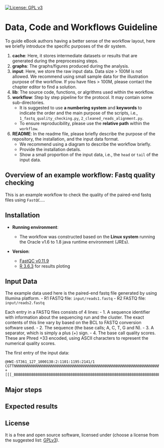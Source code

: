 [![License: GPL v3](https://img.shields.io/badge/License-GPL%20v3-blue.svg)](http://www.gnu.org/licenses/gpl-3.0)

# Data, Code and Workflows Guideline

To guide eBook authors having a better sense of the workflow layout, here we briefly introduce the specific purposes of the dir system. 


1. __cache__: Here, it stores intermediate datasets or results that are generated during the preprocessing steps.
2. __graphs__: The graphs/figures produced during the analysis.
3. __input__: Here, we store the raw input data. Data size > 100M is not allowed. We recommend using small sample data for the illustration purpose of the workflow. If you have files > 100M, please contact the chapter editor to find a solution. 
4. __lib__: The source code, functions, or algrithms used within the workflow.
5. __workflow__: Step by step pipeline for the protocol. It may contain some sub-directories. 
    - It is suggested to use __a numbering system__ and __keywords__ to indicate the order and the main purpose of the scripts, i.e., `1_fastq_quality_checking.py`, `2_cleaned_reads_alignment.py`.
    - To ensure reproducibility, please use the __relative path__ within the `workflow`.
6. __README__: In the readme file, please briefly describe the purpose of the repository, the installation, and the input data format. 
    - We recommend using a diagram to describe the workflow briefly.
    - Provide the installation details.
    - Show a small proportion of the input data, i.e., the `head` or `tail` of the input data.

## Overview of an example workflow: Fastq quality checking

This is an example workflow to check the quality of the paired-end fastq files using `FastQC`....

## Installation

- __Running environment__: 
    - The workflow was constructed based on the __Linux system__ running the Oracle v1.6 to 1.8 java runtime environment (JREs).

- __Version__: 
    - [FastQC v0.11.9](http://www.bioinformatics.babraham.ac.uk/projects/download.html#fastqc)
    - [R 3.6.3](https://cran.r-project.org/) for results ploting

## Input Data

The example data used here is the paired-end fastq file generated by using Illumina platform.
    - R1 FASTQ file: `input/reads1.fastq`
    - R2 FASTQ file: `input/reads2.fastq`

Each entry in a FASTQ files consists of 4 lines:
    - 1. A sequence identifier with information about the sequencing run and the cluster. The exact contents of this line vary by based on the BCL to FASTQ conversion software used.
    - 2. The sequence (the base calls; A, C, T, G and N).
    - 3. A separator, which is simply a plus (+) sign.
    - 4. The base call quality scores. These are Phred +33 encoded, using ASCII characters to represent the numerical quality scores.

The first entry of the input data:
```
@HWI-ST361_127_1000138:2:1101:1195:2141/1
CGTTNNNNNNNNNNNNNNNNNNNNNNNNNNNNNNNNNNNNNNNNNNNNNNNNNNNNNNNNNNNNNNNNNNNNNNNNGGAGGGGTTNNNNNNNNNNNNNNN
+
[[[_BBBBBBBBBBBBBBBBBBBBBBBBBBBBBBBBBBBBBBBBBBBBBBBBBBBBBBBBBBBBBBBBBBBBBBBBBBBBBBBBBBBBBBBBBBBBBBBB
```


## Major steps

## Expected results


## License
It is a free and open source software, licensed under []() (choose a license from the suggested list:  [GPLv3](LICENSE)).
